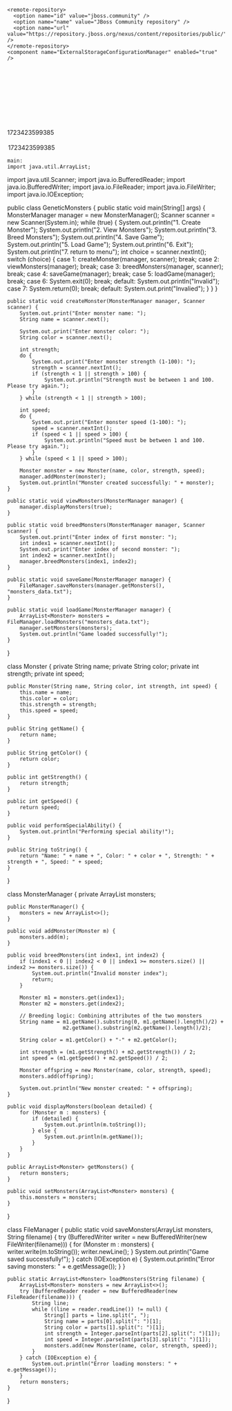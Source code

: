 <component name="RemoteRepositoriesConfiguration">
    <remote-repository>
      <option name="id" value="central" />
      <option name="name" value="Central Repository" />
      <option name="url" value="https://repo.maven.apache.org/maven2" />
    </remote-repository>
    <remote-repository>
      <option name="id" value="central" />
      <option name="name" value="Maven Central repository" />
      <option name="url" value="https://repo1.maven.org/maven2" />
    </remote-repository>

  
    <remote-repository>
      <option name="id" value="jboss.community" />
      <option name="name" value="JBoss Community repository" />
      <option name="url" value="https://repository.jboss.org/nexus/content/repositories/public/" />
    </remote-repository>
    <component name="ExternalStorageConfigurationManager" enabled="true" />
  <component name="MavenProjectsManager">
    <option name="originalFiles">
      <list>
        <option value="$PROJECT_DIR$/pom.xml" />
      </list>
    </option>
  </component>
  <component name="ProjectRootManager" version="2" languageLevel="JDK_22" default="true" project-jdk-name="openjdk-22" project-jdk-type="JavaSDK">
    <output url="file://$PROJECT_DIR$/out" />
  </component>


  <component name="AutoImportSettings">
    <option name="autoReloadType" value="SELECTIVE" />
  </component>
  <component name="ChangeListManager">
    <list default="true" id="a8a6cf17-11d9-478e-be36-e19ee5cd06c0" name="Changes" comment="" />
    <option name="SHOW_DIALOG" value="false" />
    <option name="HIGHLIGHT_CONFLICTS" value="true" />
    <option name="HIGHLIGHT_NON_ACTIVE_CHANGELIST" value="false" />
    <option name="LAST_RESOLUTION" value="IGNORE" />
  </component>
  <component name="ProjectColorInfo"><![CDATA[{
  "associatedIndex": 3
}]]></component>
  <component name="ProjectId" id="2kXIfLDprPJf0FwQvU6h8QwU3yc" />
  <component name="ProjectViewState">
    <option name="hideEmptyMiddlePackages" value="true" />
    <option name="showLibraryContents" value="true" />
  </component>
  <component name="PropertiesComponent"><![CDATA[{
  "keyToString": {
    "Application.GameLauncher.executor": "Run",
    "RunOnceActivity.ShowReadmeOnStart": "true",
    "kotlin-language-version-configured": "true",
    "onboarding.tips.debug.path": "C:/Users/aashi/IdeaProjects/New/src/main/java/org/example/Main.java"
  }
}]]></component>
  <component name="SpellCheckerSettings" RuntimeDictionaries="0" Folders="0" CustomDictionaries="0" DefaultDictionary="application-level" UseSingleDictionary="true" transferred="true" />
  <component name="TaskManager">
    <task active="true" id="Default" summary="Default task">
      <changelist id="a8a6cf17-11d9-478e-be36-e19ee5cd06c0" name="Changes" comment="" />
      <created>1723423599385</created>
      <option name="number" value="Default" />
      <option name="presentableId" value="Default" />
      <updated>1723423599385</updated>
    </task>
    

    main:
    import java.util.ArrayList;
import java.util.Scanner;
import java.io.BufferedReader;
import java.io.BufferedWriter;
import java.io.FileReader;
import java.io.FileWriter;
import java.io.IOException;

public class GeneticMonsters {
    public static void main(String[] args) {
        MonsterManager manager = new MonsterManager();
        Scanner scanner = new Scanner(System.in);
        while (true) {
            System.out.println("1. Create Monster");
            System.out.println("2. View Monsters");
            System.out.println("3. Breed Monsters");
            System.out.println("4. Save Game");
            System.out.println("5. Load Game");
            System.out.println("6. Exit");
            System.out.println("7. return to menu");
            int choice = scanner.nextInt();
            switch (choice) {
                case 1:
                    createMonster(manager, scanner);
                    break;
                case 2:
                    viewMonsters(manager);
                    break;
                case 3:
                    breedMonsters(manager, scanner);
                    break;
                case 4:
                    saveGame(manager);
                    break;
                case 5:
                    loadGame(manager);
                    break;
                case 6:
                    System.exit(0);
                    break;
                default:
                    System.out.println("Invalid");
                case 7:
                    System.return(0);
                    break;
                default:
                    System.out.print("Invalied");
            }
        }
    }

    public static void createMonster(MonsterManager manager, Scanner scanner) {
        System.out.print("Enter monster name: ");
        String name = scanner.next();

        System.out.print("Enter monster color: ");
        String color = scanner.next();

        int strength;
        do {
            System.out.print("Enter monster strength (1-100): ");
            strength = scanner.nextInt();
            if (strength < 1 || strength > 100) {
                System.out.println("Strength must be between 1 and 100. Please try again.");
            }
        } while (strength < 1 || strength > 100);

        int speed;
        do {
            System.out.print("Enter monster speed (1-100): ");
            speed = scanner.nextInt();
            if (speed < 1 || speed > 100) {
                System.out.println("Speed must be between 1 and 100. Please try again.");
            }
        } while (speed < 1 || speed > 100);

        Monster monster = new Monster(name, color, strength, speed);
        manager.addMonster(monster);
        System.out.println("Monster created successfully: " + monster);
    }

    public static void viewMonsters(MonsterManager manager) {
        manager.displayMonsters(true);
    }

    public static void breedMonsters(MonsterManager manager, Scanner scanner) {
        System.out.print("Enter index of first monster: ");
        int index1 = scanner.nextInt();
        System.out.print("Enter index of second monster: ");
        int index2 = scanner.nextInt();
        manager.breedMonsters(index1, index2);
    }

    public static void saveGame(MonsterManager manager) {
        FileManager.saveMonsters(manager.getMonsters(), "monsters_data.txt");
    }

    public static void loadGame(MonsterManager manager) {
        ArrayList<Monster> monsters = FileManager.loadMonsters("monsters_data.txt");
        manager.setMonsters(monsters);
        System.out.println("Game loaded successfully!");
    }
}

class Monster {
    private String name;
    private String color;
    private int strength;
    private int speed;

    public Monster(String name, String color, int strength, int speed) {
        this.name = name;
        this.color = color;
        this.strength = strength;
        this.speed = speed;
    }

    public String getName() {
        return name;
    }

    public String getColor() {
        return color;
    }

    public int getStrength() {
        return strength;
    }

    public int getSpeed() {
        return speed;
    }

    public void performSpecialAbility() {
        System.out.println("Performing special ability!");
    }

    public String toString() {
        return "Name: " + name + ", Color: " + color + ", Strength: " + strength + ", Speed: " + speed;
    }
}

class MonsterManager {
    private ArrayList<Monster> monsters;

    public MonsterManager() {
        monsters = new ArrayList<>();
    }

    public void addMonster(Monster m) {
        monsters.add(m);
    }

    public void breedMonsters(int index1, int index2) {
        if (index1 < 0 || index2 < 0 || index1 >= monsters.size() || index2 >= monsters.size()) {
            System.out.println("Invalid monster index");
            return;
        }

        Monster m1 = monsters.get(index1);
        Monster m2 = monsters.get(index2);

        // Breeding logic: Combining attributes of the two monsters
        String name = m1.getName().substring(0, m1.getName().length()/2) +
                      m2.getName().substring(m2.getName().length()/2);

        String color = m1.getColor() + "-" + m2.getColor();

        int strength = (m1.getStrength() + m2.getStrength()) / 2;
        int speed = (m1.getSpeed() + m2.getSpeed()) / 2;

        Monster offspring = new Monster(name, color, strength, speed);
        monsters.add(offspring);

        System.out.println("New monster created: " + offspring);
    }

    public void displayMonsters(boolean detailed) {
        for (Monster m : monsters) {
            if (detailed) {
                System.out.println(m.toString());
            } else {
                System.out.println(m.getName());
            }
        }
    }

    public ArrayList<Monster> getMonsters() {
        return monsters;
    }

    public void setMonsters(ArrayList<Monster> monsters) {
        this.monsters = monsters;
    }
}

class FileManager {
    public static void saveMonsters(ArrayList<Monster> monsters, String filename) {
        try (BufferedWriter writer = new BufferedWriter(new FileWriter(filename))) {
            for (Monster m : monsters) {
                writer.write(m.toString());
                writer.newLine();
            }
            System.out.println("Game saved successfully!");
        } catch (IOException e) {
            System.out.println("Error saving monsters: " + e.getMessage());
        }
    }

    public static ArrayList<Monster> loadMonsters(String filename) {
        ArrayList<Monster> monsters = new ArrayList<>();
        try (BufferedReader reader = new BufferedReader(new FileReader(filename))) {
            String line;
            while ((line = reader.readLine()) != null) {
                String[] parts = line.split(", ");
                String name = parts[0].split(": ")[1];
                String color = parts[1].split(": ")[1];
                int strength = Integer.parseInt(parts[2].split(": ")[1]);
                int speed = Integer.parseInt(parts[3].split(": ")[1]);
                monsters.add(new Monster(name, color, strength, speed));
            }
        } catch (IOException e) {
            System.out.println("Error loading monsters: " + e.getMessage());
        }
        return monsters;
    }
}
